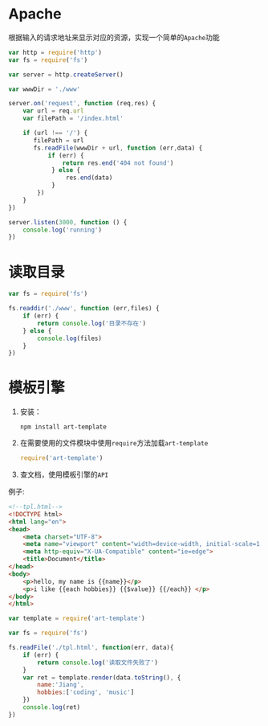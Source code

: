 # Apache

根据输入的请求地址来显示对应的资源，实现一个简单的`Apache`功能

```js
var http = require('http')
var fs = require('fs')

var server = http.createServer()

var wwwDir = './www'

server.on('request', function (req,res) {
    var url = req.url
    var filePath = '/index.html'

    if (url !== '/') {
       filePath = url
       fs.readFile(wwwDir + url, function (err,data) {
           if (err) {
               return res.end('404 not found')
            } else {
                res.end(data)
            }
        })
    } 
})

server.listen(3000, function () {
    console.log('running')
})
```

# 读取目录

```js
var fs = require('fs')

fs.readdir('./www', function (err,files) {
    if (err) {
        return console.log('目录不存在')
    } else {
        console.log(files)
    }
})
```

# 模板引擎

1. 安装：

   ```npm install art-template```

2. 在需要使用的文件模块中使用`require`方法加载`art-template`

   ```js
   require('art-template')
   ```

3. 查文档，使用模板引擎的`API`

例子:

```html
<!--tpl.html-->
<!DOCTYPE html>
<html lang="en">
<head>
    <meta charset="UTF-8">
    <meta name="viewport" content="width=device-width, initial-scale=1.0">
    <meta http-equiv="X-UA-Compatible" content="ie=edge">
    <title>Document</title>
</head>
<body>
    <p>hello, my name is {{name}}</p>
    <p>i like {{each hobbies}} {{$value}} {{/each}} </p>
</body>
</html>
```



```js
var template = require('art-template')

var fs = require('fs')

fs.readFile('./tpl.html', function(err, data){
    if (err) {
        return console.log('读取文件失败了')
    }
    var ret = template.render(data.toString(), {
        name:'Jiang',
        hobbies:['coding', 'music']
    })
    console.log(ret)
})

```


